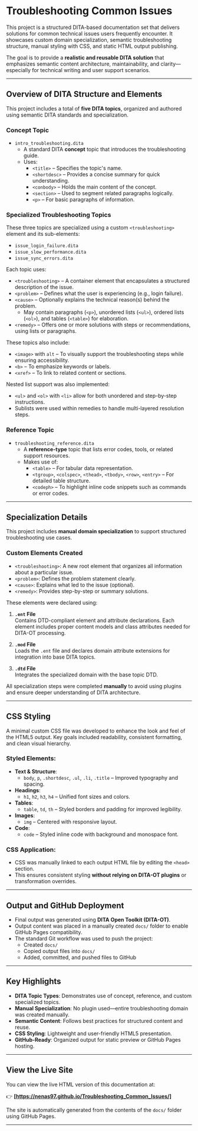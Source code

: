 # Troubleshooting Common Issues

This project is a structured DITA-based documentation set that delivers solutions for common technical issues users frequently encounter. It showcases custom domain specialization, semantic troubleshooting structure, manual styling with CSS, and static HTML output publishing.

The goal is to provide a **realistic and reusable DITA solution** that emphasizes semantic content architecture, maintainability, and clarity—especially for technical writing and user support scenarios.

---

## Overview of DITA Structure and Elements

This project includes a total of **five DITA topics**, organized and authored using semantic DITA standards and specialization.

### Concept Topic
- `intro_troubleshooting.dita`  
  - A standard DITA **concept** topic that introduces the troubleshooting guide.
  - Uses:
    - `<title>` – Specifies the topic's name.
    - `<shortdesc>` – Provides a concise summary for quick understanding.
    - `<conbody>` – Holds the main content of the concept.
    - `<section>` – Used to segment related paragraphs logically.
    - `<p>` – For basic paragraphs of information.

### Specialized Troubleshooting Topics
These three topics are specialized using a custom `<troubleshooting>` element and its sub-elements:

- `issue_login_failure.dita`
- `issue_slow_performance.dita`
- `issue_sync_errors.dita`

Each topic uses:

- `<troubleshooting>` – A container element that encapsulates a structured description of the issue.
- `<problem>` – Defines what the user is experiencing (e.g., login failure).
- `<cause>` – Optionally explains the technical reason(s) behind the problem.
  - May contain paragraphs (`<p>`), unordered lists (`<ul>`), ordered lists (`<ol>`), and tables (`<table>`) for elaboration.
- `<remedy>` – Offers one or more solutions with steps or recommendations, using lists or paragraphs.

These topics also include:

- `<image>` with `alt` – To visually support the troubleshooting steps while ensuring accessibility.
- `<b>` – To emphasize keywords or labels.
- `<xref>` – To link to related content or sections.

Nested list support was also implemented:
- `<ul>` and `<ol>` with `<li>` allow for both unordered and step-by-step instructions.
- Sublists were used within remedies to handle multi-layered resolution steps.

### Reference Topic
- `troubleshooting_reference.dita`  
  - A **reference-type** topic that lists error codes, tools, or related support resources.
  - Makes use of:
    - `<table>` – For tabular data representation.
    - `<tgroup>`, `<colspec>`, `<thead>`, `<tbody>`, `<row>`, `<entry>` – For detailed table structure.
    - `<codeph>` – To highlight inline code snippets such as commands or error codes.

---

## Specialization Details

This project includes **manual domain specialization** to support structured troubleshooting use cases.

### Custom Elements Created

- `<troubleshooting>`: A new root element that organizes all information about a particular issue.
- `<problem>`: Defines the problem statement clearly.
- `<cause>`: Explains what led to the issue (optional).
- `<remedy>`: Provides step-by-step or summary solutions.

These elements were declared using:

1. **`.ent` File**  
   Contains DTD-compliant element and attribute declarations. Each element includes proper content models and class attributes needed for DITA-OT processing.

2. **`.mod` File**  
   Loads the `.ent` file and declares domain attribute extensions for integration into base DITA topics.

3. **`.dtd` File**  
   Integrates the specialized domain with the base topic DTD.

All specialization steps were completed **manually** to avoid using plugins and ensure deeper understanding of DITA architecture.

---

## CSS Styling

A minimal custom CSS file was developed to enhance the look and feel of the HTML5 output. Key goals included readability, consistent formatting, and clean visual hierarchy.

### Styled Elements:

- **Text & Structure**:
  - `body`, `p`, `.shortdesc`, `.ul`, `.li`, `.title` – Improved typography and spacing.
- **Headings**:
  - `h1`, `h2`, `h3`, `h4` – Unified font sizes and colors.
- **Tables**:
  - `table`, `td`, `th` – Styled borders and padding for improved legibility.
- **Images**:
  - `img` – Centered with responsive layout.
- **Code**:
  - `code` – Styled inline code with background and monospace font.

### CSS Application:

- CSS was manually linked to each output HTML file by editing the `<head>` section.
- This ensures consistent styling **without relying on DITA-OT plugins** or transformation overrides.

---

## Output and GitHub Deployment

- Final output was generated using **DITA Open Toolkit (DITA-OT)**.
- Output content was placed in a manually created `docs/` folder to enable GitHub Pages compatibility.
- The standard Git workflow was used to push the project:
  - Created `docs/`
  - Copied output files into `docs/`
  - Added, committed, and pushed files to GitHub

---

## Key Highlights

- **DITA Topic Types**: Demonstrates use of concept, reference, and custom specialized topics.
- **Manual Specialization**: No plugin used—entire troubleshooting domain was created manually.
- **Semantic Content**: Follows best practices for structured content and reuse.
- **CSS Styling**: Lightweight and user-friendly HTML5 presentation.
- **GitHub-Ready**: Organized output for static preview or GitHub Pages hosting.

---

## View the Live Site

You can view the live HTML version of this documentation at:

👉 **[https://nenas97.github.io/Troubleshooting_Common_Issues/]**

The site is automatically generated from the contents of the `docs/` folder using GitHub Pages.

---
